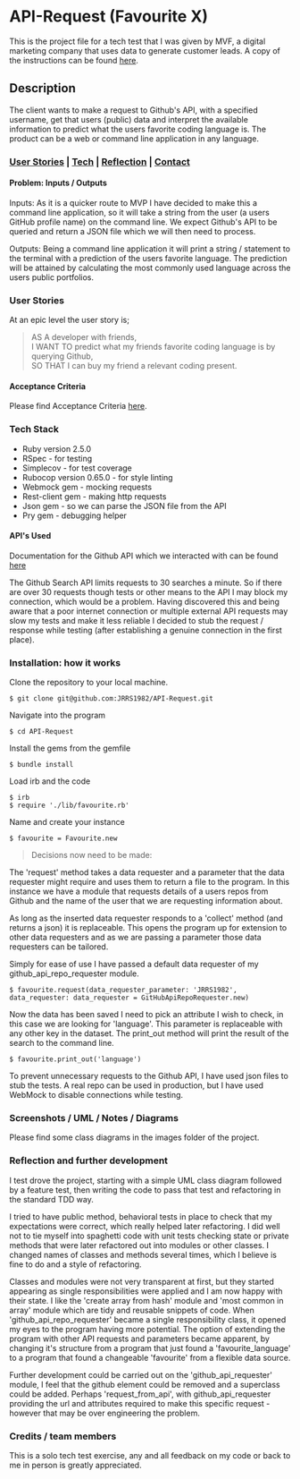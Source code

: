 # API-Request (Favourite X)

This is the project file for a tech test that I was given by MVF, a digital marketing company that uses data to generate customer leads. A copy of the instructions can be found [here](Instructions.pdf).

## Description

The client wants to make a request to Github's API, with a specified username, get that users (public) data and interpret the available information to predict what the users favorite coding language is. The product can be a web or command line application in any language.

### [User Stories](#user_story) | [Tech](#tech) | [Reflection](#reflection) | [Contact](#contact)

#### Problem: Inputs / Outputs

Inputs: As it is a quicker route to MVP I have decided to make this a command line application, so it will take a string from the user (a users GitHub profile name) on the command line. We expect Github's API to be queried and return a JSON file which we will then need to process.

Outputs: Being a command line application it will print a string / statement to the terminal with a prediction of the users favorite language. The prediction will be attained by calculating the most commonly used language across the users public portfolios.

### <a name="user_story">User Stories</a>

At an epic level the user story is;

>AS A developer with friends,<br> I WANT TO predict what my friends favorite coding language is by querying Github, <br> SO THAT I can buy my friend a relevant coding present.

#### Acceptance Criteria

Please find Acceptance Criteria [here](acceptance_criteria.md).

### <a name="Tech">Tech Stack</a>

* Ruby version 2.5.0
* RSpec - for testing
* Simplecov - for test coverage
* Rubocop version 0.65.0 - for style linting
* Webmock gem - mocking requests
* Rest-client gem - making http requests
* Json gem - so we can parse the JSON file from the API
* Pry gem - debugging helper

#### API's Used

Documentation for the Github API which we interacted with can be found [here](https://developer.github.com/v3/)

The Github Search API limits requests to 30 searches a minute. So if there are over 30 requests though tests or other means to the API I may block my connection, which would be a problem. Having discovered this and being aware that a poor internet connection or multiple external API requests may slow my tests and make it less reliable I decided to stub the request / response while testing (after establishing a genuine connection in the first place).

### <a name="installation">Installation: how it works</a>

Clone the repository to your local machine.
```
$ git clone git@github.com:JRRS1982/API-Request.git
```
Navigate into the program
```
$ cd API-Request
```
Install the gems from the gemfile
```
$ bundle install
```
Load irb and the code
```
$ irb
$ require './lib/favourite.rb'
```
Name and create your instance
```
$ favourite = Favourite.new
```

> Decisions now need to be made:

The 'request' method takes a data requester and a parameter that the data requester might require and uses them to return a file to the program. In this instance we have a module that requests details of a users repos from Github and the name of the user that we are requesting information about.

As long as the inserted data requester responds to a 'collect' method (and returns a json) it is replaceable. This opens the program up for extension to other data requesters and as we are passing a parameter those data requesters can be tailored.

Simply for ease of use I have passed a default data requester of my github_api_repo_requester module.

```
$ favourite.request(data_requester_parameter: 'JRRS1982', data_requester: data_requester = GitHubApiRepoRequester.new)
```
Now the data has been saved I need to pick an attribute I wish to check, in this case we are looking for 'language'. This parameter is replaceable with any other key in the dataset. The print_out method will print the result of the search to the command line.
```
$ favourite.print_out('language')
```

To prevent unnecessary requests to the Github API, I have used json files to stub the tests. A real repo can be used in production, but I have used WebMock to disable connections while testing.

### <a name="screenshots">Screenshots / UML / Notes / Diagrams</a>

Please find some class diagrams in the images folder of the project.

### <a name="reflection">Reflection and further development</a>

I test drove the project, starting with a simple UML class diagram followed by a feature test, then writing the code to pass that test and refactoring in the standard TDD way.

I tried to have public method, behavioral tests in place to check that my expectations were correct, which really helped later refactoring. I did well not to tie myself into spaghetti code with unit tests checking state or private methods that were later refactored out into modules or other classes. I changed names of classes and methods several times, which I believe is fine to do and a style of refactoring.

Classes and modules were not very transparent at first, but they started appearing as single responsibilities were applied and I am now happy with their state. I like the 'create array from hash' module and 'most common in array' module which are tidy and reusable snippets of code. When 'github_api_repo_requester' became a single responsibility class, it opened my eyes to the program having more potential. The option of extending the program with other API requests and parameters became apparent, by changing it's structure from a program that just found a 'favourite_language' to a program that found a changeable 'favourite' from a flexible data source.

Further development could be carried out on the 'github_api_requester' module, I feel that the github element could be removed and a superclass could be added. Perhaps 'request_from_api', with github_api_requester providing the url and attributes required to make this specific request - however that may be over engineering the problem.

### Credits / team members

This is a solo tech test exercise, any and all feedback on my code or back to me in person is greatly appreciated.

